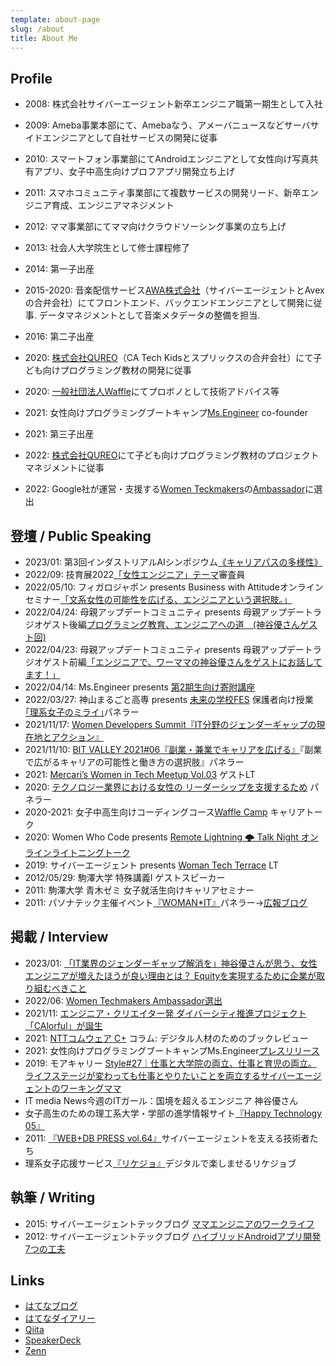 ```yaml
---
template: about-page
slug: /about
title: About Me
---
```

## Profile

* 2008: 株式会社サイバーエージェント新卒エンジニア職第一期生として入社
* 2009: Ameba事業本部にて、Amebaなう、アメーバニュースなどサーバサイドエンジニアとして自社サービスの開発に従事
* 2010: スマートフォン事業部にてAndroidエンジニアとして女性向け写真共有アプリ、女子中高生向けプロフアプリ開発立ち上げ
* 2011: スマホコミュニティ事業部にて複数サービスの開発リード、新卒エンジニア育成、エンジニアマネジメント
* 2012: ママ事業部にてママ向けクラウドソーシング事業の立ち上げ
* 2013: 社会人大学院生として修士課程修了
* 2014: 第一子出産
* 2015-2020: 音楽配信サービス[AWA株式会社](https://awa.fm/)（サイバーエージェントとAvexの合弁会社）にてフロントエンド、バックエンドエンジニアとして開発に従事. データマネジメントとして音楽メタデータの整備を担当.
* 2016: 第二子出産
* 2020: [株式会社QUREO](https://qureo.jp/player)（CA Tech Kidsとスプリックスの合弁会社）にて子ども向けプログラミング教材の開発に従事
* 2020: [一般社団法人Waffle](https://waffle-waffle.org/)にてプロボノとして技術アドバイス等
* 2021: 女性向けプログラミングブートキャンプ[Ms.Engineer](https://ms-engineer.jp/) co-founder
* 2021: 第三子出産
* 2022: [株式会社QUREO](https://qureo.jp/player)にて子ども向けプログラミング教材のプロジェクトマネジメントに従事
* 2022: Google社が運営・支援する[Women Teckmakers](https://developers.google.com/womentechmakers)の[Ambassador](https://www.womentechmakers.com/ambassadors/profiles/628cd4beada63138cc0d0ee1/yu_kamiya)に選出

  <!-- ![profile](/assets/dsc_7752.jpg) -->

## 登壇 / Public Speaking

* 2023/01: 第3回インダストリアルAIシンポジウム[《キャリアパスの多様性》](https://www.ai-gakkai.or.jp/siai/program/lecture)
* 2022/09: 技育展2022[「女性エンジニア」テーマ](https://talent.supporterz.jp/geekten/2022/)審査員
* 2022/05/10: フィガロジャポン presents Business with Attitudeオンラインセミナー[「文系女性の可能性を広げる、エンジニアという選択肢。」](https://madamefigaro.jp/society-business/220525-bwa-yu-kamiya.html)
* 2022/04/24: 母親アップデートコミュニティ presents 母親アップデートラジオゲスト後編[プログラミング教育、エンジニアへの道　(神谷優さんゲスト回)](https://voicy.jp/channel/989/312990)
* 2022/04/23: 母親アップデートコミュニティ presents 母親アップデートラジオゲスト前編[「エンジニアで、ワーママの神谷優さんをゲストにお話してます！」](https://voicy.jp/channel/989/312977)
* 2022/04/14: Ms.Engineer presents [第2期生向け寄附講座](https://note.com/ms_engineer21/n/nfabec2292791)
* 2022/03/27: 神山まるごと高専 presents [未来の学校FES](https://kamiyama-marugoto.com/miraino-gakko-fes/) 保護者向け授業[｢理系女子のミライ｣](https://www.youtube.com/watch?app=desktop&v=PQr7XGH0hOg)パネラー
* 2021/11/17: [Women Developers Summit『IT分野のジェンダーギャップの現在地とアクション』](https://event.shoeisha.jp/devsumi/20211117/session/3515/)
* 2021/11/10: [BIT VALLEY 2021#06『副業・兼業でキャリアを広げる』](https://2021.bit-valley.jp/program/career/35)『副業で広がるキャリアの可能性と働き方の選択肢』パネラー
* 2021: [Mercari’s Women in Tech Meetup Vol.03](https://connpass.com/event/201048/) ゲストLT
* 2020: [テクノロジー業界における女性の リーダーシップを支援するため](https://www.wahlandcase.com/jp/webinar/women-leaders-in-the-technology-industry)[](https://www.wahlandcase.com/jp/webinar/women-leaders-in-the-technology-industry) パネラー
* 2020-2021: 女子中高生向けコーディングコース[Waffle Camp](https://www.camp.waffle-waffle.org/) キャリアトーク
* 2020: Women Who Code presents [Remote Lightning 🌩 Talk Night オンラインライトニングトーク](https://www.meetup.com/Women-Who-Code-Tokyo/events/271072884/)
* 2019: サイバーエージェント presents [Woman Tech Terrace](https://wtt.cyberagent.group/) LT
* 2012/05/29: 駒澤大学 特殊講義Ⅰ ゲストスピーカー
* 2011: 駒澤大学 青木ゼミ 女子就活生向けキャリアセミナー
* 2011: パソナテック主催イベント[『WOMAN*IT』](http://www.pasonatech.co.jp/woman_it/event_report.jsp)パネラー→[広報ブログ](http://ameblo.jp/cair/entry-10907821776.html)

## 掲載 / Interview

* 2023/01: [「IT業界のジェンダーギャップ解消を」神谷優さんが思う、女性エンジニアが増えたほうが良い理由とは？ Equityを実現するために企業が取り組むべきこと](https://codezine.jp/article/detail/16896)
* 2022/06: [Women Techmakers Ambassador選出](https://www.cyberagent.co.jp/techinfo/news/detail/id=27684)
* 2021/11: [エンジニア・クリエイター発 ダイバーシティ推進プロジェクト「CAlorful」が誕生](https://www.cyberagent.co.jp/way/features/list/detail/id=26859)
* 2021: [NTTコムウェア C+](https://www.nttcom.co.jp/comware_plus/column/book_review/202107.html) コラム: デジタル人材のためのブックレビュー
* 2021: 女性向けプログラミングブートキャンプMs.Engineer[プレスリリース](https://prtimes.jp/main/html/rd/p/000000004.000065982.html)
* 2019: モアキャリー [Style#27｜仕事と大学院の両立、仕事と育児の両立。ライフステージが変わっても仕事とやりたいことを両立するサイバーエージェントのワーキングママ](https://www.morecareee.jp/trend/style027/)
* IT media News[](http://news.itmedia.co.jp/20130416/003760)今週のITガール：国境を超えるエンジニア 神谷優さん
* 女子高生のための理工系大学・学部の進学情報サイト[『Happy Technology 05』](http://hapiteku.com/)
* 2011: [『WEB+DB PRESS vol.64』](http://gihyo.jp/dev/serial/01/cyberagent/0017)サイバーエージェントを支える技術者たち
* 理系女子応援サービス[](http://www.rikejo.jp/)[『リケジョ』](https://www.rikejo.jp/)デジタルで楽しませるリケジョブ

## 執筆 / Writing

* 2015: サイバーエージェントテックブログ [ママエンジニアのワークライフ](https://ameblo.jp/principia-ca/entry-12071778409.html)
* 2012: サイバーエージェントテックブログ [ハイブリッドAndroidアプリ開発7つの工夫](https://ameblo.jp/principia-ca/entry-11177133323.html)

## Links

* [はてなブログ](https://fuzzy31u.hatenablog.com/)
* [はてなダイアリー](https://fuzzy31u.hatenadiary.org/)
* [Qiita](https://qiita.com/fuzzy31u)
* [SpeakerDeck](https://speakerdeck.com/fuzzy31u)
* [Zenn](https://zenn.dev/yukamiya)